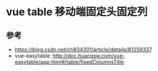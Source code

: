 # vue table 移动端固定头固定列

## 参考
- https://blog.csdn.net/ch834301/article/details/81259337
- vue-easytable: http://doc.huangsw.com/vue-easytable/app.html#/table/fixedColumnsTitle

